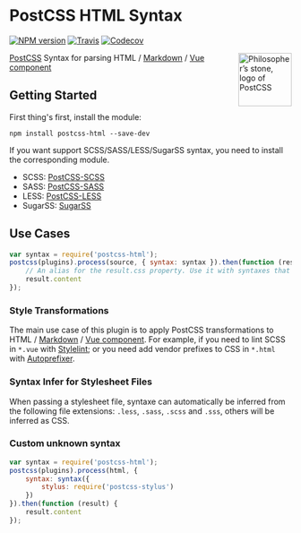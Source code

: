 PostCSS HTML Syntax
====

[![NPM version](https://img.shields.io/npm/v/postcss-html.svg?style=flat-square)](https://www.npmjs.com/package/postcss-html)
[![Travis](https://img.shields.io/travis/gucong3000/postcss-html.svg)](https://travis-ci.org/gucong3000/postcss-html)
[![Codecov](https://img.shields.io/codecov/c/github/gucong3000/postcss-html.svg)](https://codecov.io/gh/gucong3000/postcss-html)

<img align="right" width="95" height="95"
	title="Philosopher’s stone, logo of PostCSS"
	src="http://postcss.github.io/postcss/logo.svg">

[PostCSS](https://github.com/postcss/postcss) Syntax for parsing HTML / [Markdown](https://daringfireball.net/projects/markdown/syntax) / [Vue component](https://vue-loader.vuejs.org/)

## Getting Started

First thing's first, install the module:

```
npm install postcss-html --save-dev
```

If you want support SCSS/SASS/LESS/SugarSS syntax, you need to install the corresponding module.

- SCSS: [PostCSS-SCSS](https://github.com/postcss/postcss-scss)
- SASS: [PostCSS-SASS](https://github.com/aleshaoleg/postcss-sass)
- LESS: [PostCSS-LESS](https://github.com/shellscape/postcss-less)
- SugarSS: [SugarSS](https://github.com/postcss/sugarss)

## Use Cases

```js
var syntax = require('postcss-html');
postcss(plugins).process(source, { syntax: syntax }).then(function (result) {
	// An alias for the result.css property. Use it with syntaxes that generate non-CSS output.
	result.content
});
```

### Style Transformations

The main use case of this plugin is to apply PostCSS transformations to HTML / [Markdown](https://daringfireball.net/projects/markdown/syntax) / [Vue component](https://vue-loader.vuejs.org/). For example, if you need to lint SCSS in `*.vue` with [Stylelint](http://stylelint.io/); or you need add vendor prefixes to CSS in `*.html` with [Autoprefixer](https://github.com/postcss/autoprefixer).

### Syntax Infer for Stylesheet Files

When passing a stylesheet file, syntaxe can automatically be inferred from the following file extensions: `.less`, `.sass`, `.scss` and `.sss`, others will be inferred as CSS.

### Custom unknown syntax

```js
var syntax = require('postcss-html');
postcss(plugins).process(html, {
	syntax: syntax({
		stylus: require('postcss-stylus')
	})
}).then(function (result) {
	result.content
});
```
